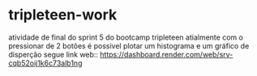 # tripleteen-work
atividade de final do sprint 5 do bootcamp tripleteen
atialmente com o pressionar de 2 botões é possivel plotar um histograma e um gráfico de disperção 
segue link web:: https://dashboard.render.com/web/srv-cqb52oij1k6c73alb1ng
